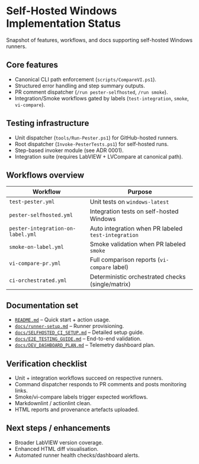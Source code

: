 <!-- markdownlint-disable-next-line MD041 -->
# Self-Hosted Windows Implementation Status

Snapshot of features, workflows, and docs supporting self-hosted Windows runners.

## Core features

- Canonical CLI path enforcement (`scripts/CompareVI.ps1`).
- Structured error handling and step summary outputs.
- PR comment dispatcher (`/run pester-selfhosted`, `/run smoke`).
- Integration/Smoke workflows gated by labels (`test-integration`, `smoke`, `vi-compare`).

## Testing infrastructure

- Unit dispatcher (`tools/Run-Pester.ps1`) for GitHub-hosted runners.
- Root dispatcher (`Invoke-PesterTests.ps1`) for self-hosted runs.
- Step-based invoker module (see ADR 0001).
- Integration suite (requires LabVIEW + LVCompare at canonical path).

## Workflows overview

| Workflow | Purpose |
| -------- | ------- |
| `test-pester.yml` | Unit tests on `windows-latest` |
| `pester-selfhosted.yml` | Integration tests on self-hosted Windows |
| `pester-integration-on-label.yml` | Auto integration when PR labeled `test-integration` |
| `smoke-on-label.yml` | Smoke validation when PR labeled `smoke` |
| `vi-compare-pr.yml` | Full comparison reports (`vi-compare` label) |
| `ci-orchestrated.yml` | Deterministic orchestrated checks (single/matrix) |

## Documentation set

- [`README.md`](README.md) – Quick start + action usage.
- [`docs/runner-setup.md`](docs/runner-setup.md) – Runner provisioning.
- [`docs/SELFHOSTED_CI_SETUP.md`](docs/SELFHOSTED_CI_SETUP.md) – Detailed setup guide.
- [`docs/E2E_TESTING_GUIDE.md`](docs/E2E_TESTING_GUIDE.md) – End-to-end validation.
- [`docs/DEV_DASHBOARD_PLAN.md`](docs/DEV_DASHBOARD_PLAN.md) – Telemetry dashboard plan.

## Verification checklist

- Unit + integration workflows succeed on respective runners.
- Command dispatcher responds to PR comments and posts monitoring links.
- Smoke/vi-compare labels trigger expected workflows.
- Markdownlint / actionlint clean.
- HTML reports and provenance artefacts uploaded.

## Next steps / enhancements

- Broader LabVIEW version coverage.
- Enhanced HTML diff visualisation.
- Automated runner health checks/dashboard alerts.
